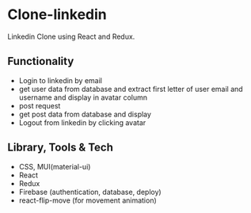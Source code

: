 # Clone-linkedin

Linkedin Clone using React and Redux.

## Functionality

- Login to linkedin by email
- get user data from database and extract first letter of user email and username and display in avatar column
- post request
- get post data from database and display
- Logout from linkedin by clicking avatar

## Library, Tools & Tech

- CSS, MUI(material-ui)
- React
- Redux
- Firebase (authentication, database, deploy)
- react-flip-move (for movement animation)
